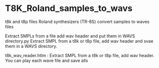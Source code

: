 # T8K_Roland_samples_to_wavs
t8k and t8p files Roland synthesizers (TR-8S) convert samples to waves files

Extract SMPLs from a file add wav header and put them in WAVS directory.py
   Extract SMPL from a t8k or t8p file, add wav header and svae them in a WAVS directory.

t8k_wav_reader.htlm :
    Extract SMPL from a t8k or t8p file, add wav header.
    You can play each wave file and save alls


